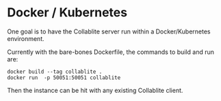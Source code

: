 # Docker / Kubernetes

One goal is to have the Collablite server run within a Docker/Kubernetes environment.

Currently with the bare-bones Dockerfile, the commands to build and run are:

```
docker build --tag collablite .
docker run  -p 50051:50051 collablite
```

Then the instance can be hit with any existing Collablite client.


